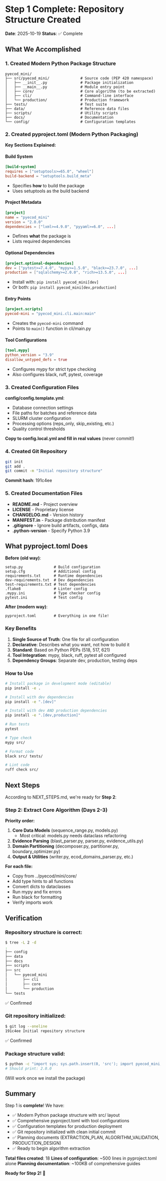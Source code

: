 # Step 1 Complete: Repository Structure Created

**Date**: 2025-10-19
**Status**: ✅ Complete

## What We Accomplished

### 1. Created Modern Python Package Structure

```
pyecod_mini/
├── src/pyecod_mini/              # Source code (PEP 420 namespace)
│   ├── __init__.py               # Package initialization
│   ├── __main__.py               # Module entry point
│   ├── core/                     # Core algorithm (to be extracted)
│   ├── cli/                      # Command-line interface
│   └── production/               # Production framework
├── tests/                        # Test suite
├── data/                         # Reference data files
├── scripts/                      # Utility scripts
├── docs/                         # Documentation
└── config/                       # Configuration templates
```

### 2. Created pyproject.toml (Modern Python Packaging)

**Key Sections Explained:**

#### Build System
```toml
[build-system]
requires = ["setuptools>=65.0", "wheel"]
build-backend = "setuptools.build_meta"
```
- Specifies **how** to build the package
- Uses setuptools as the build backend

#### Project Metadata
```toml
[project]
name = "pyecod_mini"
version = "2.0.0"
dependencies = ["lxml>=4.9.0", "pyyaml>=6.0", ...]
```
- Defines **what** the package is
- Lists required dependencies

#### Optional Dependencies
```toml
[project.optional-dependencies]
dev = ["pytest>=7.4.0", "mypy>=1.5.0", "black>=23.7.0", ...]
production = ["sqlalchemy>=2.0.0", "rich>=13.5.0", ...]
```
- Install with: `pip install pyecod_mini[dev]`
- Or both: `pip install pyecod_mini[dev,production]`

#### Entry Points
```toml
[project.scripts]
pyecod-mini = "pyecod_mini.cli.main:main"
```
- Creates the `pyecod-mini` command
- Points to `main()` function in cli/main.py

#### Tool Configurations
```toml
[tool.mypy]
python_version = "3.9"
disallow_untyped_defs = true
```
- Configures mypy for strict type checking
- Also configures black, ruff, pytest, coverage

### 3. Created Configuration Files

**config/config.template.yml**:
- Database connection settings
- File paths for batches and reference data
- SLURM cluster configuration
- Processing options (reps_only, skip_existing, etc.)
- Quality control thresholds

**Copy to config.local.yml and fill in real values** (never commit!)

### 4. Created Git Repository

```bash
git init
git add .
git commit -m "Initial repository structure"
```

**Commit hash**: 191c4ee

### 5. Created Documentation Files

- **README.md** - Project overview
- **LICENSE** - Proprietary license
- **CHANGELOG.md** - Version history
- **MANIFEST.in** - Package distribution manifest
- **.gitignore** - Ignore build artifacts, configs, data
- **.python-version** - Specify Python 3.9

## What pyproject.toml Does

**Before (old way)**:
```
setup.py              # Build configuration
setup.cfg             # Additional config
requirements.txt      # Runtime dependencies
dev-requirements.txt  # Dev dependencies
test-requirements.txt # Test dependencies
.flake8               # Linter config
.mypy.ini             # Type checker config
pytest.ini            # Test config
```

**After (modern way)**:
```
pyproject.toml        # Everything in one file!
```

### Key Benefits

1. **Single Source of Truth**: One file for all configuration
2. **Declarative**: Describes what you want, not how to build it
3. **Standard**: Based on Python PEPs (518, 517, 621)
4. **Tool Integration**: mypy, black, ruff, pytest all configured
5. **Dependency Groups**: Separate dev, production, testing deps

### How to Use

```bash
# Install package in development mode (editable)
pip install -e .

# Install with dev dependencies
pip install -e ".[dev]"

# Install with dev AND production dependencies
pip install -e ".[dev,production]"

# Run tests
pytest

# Type check
mypy src/

# Format code
black src/ tests/

# Lint code
ruff check src/
```

## Next Steps

According to NEXT_STEPS.md, we're ready for **Step 2**:

### Step 2: Extract Core Algorithm (Days 2-3)

**Priority order:**
1. **Core Data Models** (sequence_range.py, models.py)
   - Most critical: models.py needs dataclass refactoring
2. **Evidence Parsing** (blast_parser.py, parser.py, evidence_utils.py)
3. **Domain Partitioning** (decomposer.py, partitioner.py, boundary_optimizer.py)
4. **Output & Utilities** (writer.py, ecod_domains_parser.py, etc.)

**For each file:**
- Copy from ../pyecod/mini/core/
- Add type hints to all functions
- Convert dicts to dataclasses
- Run mypy and fix errors
- Run black for formatting
- Verify imports work

## Verification

### Repository structure is correct:
```bash
$ tree -L 2 -d
.
├── config
├── data
├── docs
├── scripts
├── src
│   └── pyecod_mini
│       ├── cli
│       ├── core
│       └── production
└── tests
```
✅ Confirmed

### Git repository initialized:
```bash
$ git log --oneline
191c4ee Initial repository structure
```
✅ Confirmed

### Package structure valid:
```bash
$ python -c "import sys; sys.path.insert(0, 'src'); import pyecod_mini; print(pyecod_mini.__version__)"
# Should print: 2.0.0
```
(Will work once we install the package)

## Summary

Step 1 is **complete**! We have:
- ✅ Modern Python package structure with src/ layout
- ✅ Comprehensive pyproject.toml with tool configurations
- ✅ Configuration templates for production deployment
- ✅ Git repository initialized with clean initial commit
- ✅ Planning documents (EXTRACTION_PLAN, ALGORITHM_VALIDATION, PRODUCTION_DESIGN)
- ✅ Ready to begin algorithm extraction

**Total files created**: 18
**Lines of configuration**: ~500 lines in pyproject.toml alone
**Planning documentation**: ~100KB of comprehensive guides

**Ready for Step 2!** 🚀
